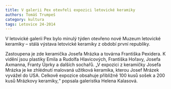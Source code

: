 ```yaml
---
title: V galerii Pex otevřeli expozici letovické keramiky
authors: Tomáš Trumpeš
category: kultura
tags: Letovice 24-2014 
---
```


V letovické galerii Pex bylo minulý týden otevřeno nové Muzeum letovické keramiky – stálá výstava letovické keramiky z období první republiky.

Zastoupena je zde keramička Josefa Mrázka a továrna Františka Pexidera. K vidění jsou plastiky Emila a Rudolfa Hlavicových, Františka Hořavy, Josefa Axmanna, Franty Úprky a dalších sochařů. „V expozici z keramičky Josefa Mrázka je ke zhlédnutí malovaná užitková keramika, kterou Josef Mrázek vyvážel do USA. Celkově expozice obsahuje přibližně 100 kusů sošek a 200 kusů Mrázkovy keramiky,“ popsala galeristka Helena Kalasová.